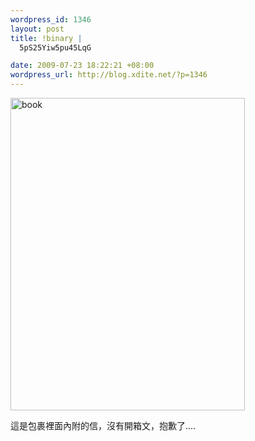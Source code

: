 ```yaml
--- 
wordpress_id: 1346
layout: post
title: !binary |
  5pS25Yiw5pu45LqG

date: 2009-07-23 18:22:21 +08:00
wordpress_url: http://blog.xdite.net/?p=1346
---
```

<a href="http://www.flickr.com/photos/xdite/3749112162/" title="Flickr 上 xdite 的 book"><img src="http://farm4.static.flickr.com/3453/3749112162_650d5d0035.jpg" width="375" height="500" alt="book" /></a>

這是包裹裡面內附的信，沒有開箱文，抱歉了....
